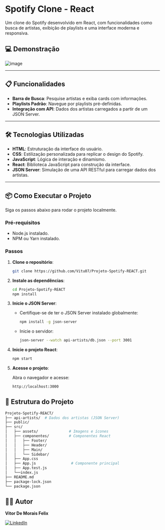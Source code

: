 # Spotify Clone - React

Um clone do Spotify desenvolvido em React, com funcionalidades como busca de artistas, exibição de playlists e uma interface moderna e responsiva.

## 💻 Demonstração

![image](https://github.com/user-attachments/assets/4eaa4ccf-45e8-4026-8d7e-66e82a3826f7)

---

## 📋 Funcionalidades

- **Barra de Busca**: Pesquise artistas e exiba cards com informações.
- **Playlists Padrão**: Navegue por playlists pré-definidas.
- **Integração com API**: Dados dos artistas carregados a partir de um JSON Server.

---

## 🛠️ Tecnologias Utilizadas

- **HTML**: Estruturação da interface do usuário.
- **CSS**: Estilização personalizada para replicar o design do Spotify.
- **JavaScript**: Lógica de interação e dinamismo.
- **React**: Biblioteca JavaScript para construção da interface.
- **JSON Server**: Simulação de uma API RESTful para carregar dados dos artistas.

---

## 📦 Como Executar o Projeto

Siga os passos abaixo para rodar o projeto localmente.

### Pré-requisitos

- Node.js instalado.
- NPM ou Yarn instalado.

### Passos

1. **Clone o repositório**:
   ```bash
   git clone https://github.com/Vitu07/Projeto-Spotify-REACT.git
   ```
2. **Instale as dependências**:
   ```bash
   cd Projeto-Spotify-REACT
   npm install
   ```
3. **Inicie o JSON Server**:
   - Certifique-se de ter o JSON Server instalado globalmente:
     ```bash
     npm install -g json-server
     ```
   - Inicie o servidor:
     ```bash
     json-server --watch api-artists/db.json --port 3001
     ```
4. **Inicie o projeto React**:
   ```bash
   npm start
   ```
6. **Acesse o projeto**:

    Abra o navegador e acesse:
   ```bash
   http://localhost:3000
   ```
## 🧩 Estrutura do Projeto
   ```bash
Projeto-Spotify-REACT/
├── api-artists/  # Dados dos artistas (JSON Server)
├── public/
├── src/
│   ├── assets/              # Imagens e ícones
│   ├── componentes/         # Componentes React
│   │   ├── Footer/
│   │   ├── Header/
│   │   ├── Main/
│   │   └── Sidebar/
│   ├── App.css
│   ├── App.js                # Componente principal
│   ├── App.test.js       
│   └──index.js 
├── README.md   
├── package-lock.json
└── package.json
  ```
## 👨‍💻 Autor
 **Vitor De Morais Felix** 
 
[![LinkedIn](https://img.shields.io/badge/LinkedIn-0077B5?style=for-the-badge&logo=linkedin&logoColor=white)](https://www.linkedin.com/in/vitor-de-morais-a84b53247/) 
